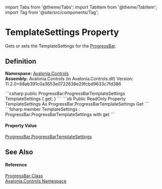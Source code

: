 import Tabs from '@theme/Tabs'; 
import TabItem from '@theme/TabItem'; 
import Tag from '@site/src/components/Tag'; 

# TemplateSettings Property


Gets or sets the TemplateSettings for the <a href="T_Avalonia_Controls_ProgressBar">ProgressBar</a>.



## Definition
**Namespace:** <a href="N_Avalonia_Controls">Avalonia.Controls</a>  
**Assembly:** Avalonia.Controls (in Avalonia.Controls.dll) Version: 11.2.0+68ab391c0a3653e0722638e29fcbd9633c7fd386

<Tabs groupId="api-code-preview">
<TabItem value="csharp" label="C#">
```csharp
public ProgressBar.ProgressBarTemplateSettings TemplateSettings { get; }
```
</TabItem>
<TabItem value="vb" label="VB">
```vb
Public ReadOnly Property TemplateSettings As ProgressBar.ProgressBarTemplateSettings
	Get
```
</TabItem>
<TabItem value="fsharp" label="F#">
```fsharp
member TemplateSettings : ProgressBar.ProgressBarTemplateSettings with get
```
</TabItem>
</Tabs>



#### Property Value
<a href="T_Avalonia_Controls_ProgressBar_ProgressBarTemplateSettings">ProgressBar.ProgressBarTemplateSettings</a>

## See Also


#### Reference
<a href="T_Avalonia_Controls_ProgressBar">ProgressBar Class</a>  
<a href="N_Avalonia_Controls">Avalonia.Controls Namespace</a>  
